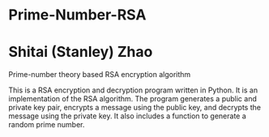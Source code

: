 # Prime-Number-RSA
# Shitai (Stanley) Zhao

Prime-number theory based RSA encryption algorithm

This is a RSA encryption and decryption program written in Python. It is an implementation of the RSA algorithm. 
The program generates a public and private key pair, encrypts a message using the public key, and decrypts the message using the private key. 
It also includes a function to generate a random prime number.
